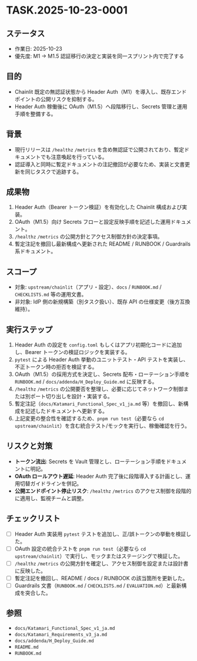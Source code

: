 # TASK.2025-10-23-0001

## ステータス
- 作業日: 2025-10-23
- 優先度: M1 → M1.5 認証移行の決定と実装を同一スプリント内で完了する

## 目的
- Chainlit 既定の無認証状態から Header Auth（M1）を導入し、既存エンドポイントの公開リスクを抑制する。
- Header Auth 稼働後に OAuth（M1.5）へ段階移行し、Secrets 管理と運用手順を整備する。

## 背景
- 現行リリースは `/healthz` `/metrics` を含め無認証で公開されており、暫定ドキュメントでも注意喚起を行っている。
- 認証導入と同時に暫定ドキュメントの注記撤回が必要なため、実装と文書更新を同じタスクで追跡する。

## 成果物
1. Header Auth（Bearer トークン検証）を有効化した Chainlit 構成および実装。
2. OAuth（M1.5）向け Secrets フローと設定反映手順を記述した運用ドキュメント。
3. `/healthz` `/metrics` の公開方針とアクセス制御方針の決定事項。
4. 暫定注記を撤回し最新構成へ更新された README / RUNBOOK / Guardrails 系ドキュメント。

## スコープ
- 対象: `upstream/chainlit`（アプリ・設定）、`docs` / `RUNBOOK.md` / `CHECKLISTS.md` 等の運用文書。
- 非対象: IdP 側の新規構築（別タスク扱い）、既存 API の仕様変更（後方互換維持）。

## 実行ステップ
1. Header Auth の設定を `config.toml` もしくはアプリ初期化コードに追加し、Bearer トークンの検証ロジックを実装する。
2. `pytest` による Header Auth 挙動のユニットテスト・API テストを実装し、不正トークン時の拒否を検証する。
3. OAuth（M1.5）の採用方式を決定し、Secrets 配布・ローテーション手順を `RUNBOOK.md` / `docs/addenda/H_Deploy_Guide.md` に反映する。
4. `/healthz` `/metrics` の公開要否を整理し、必要に応じてネットワーク制御または別ポート切り出しを設計・実装する。
5. 暫定注記（`docs/Katamari_Functional_Spec_v1_ja.md` 等）を撤回し、新構成を記述したドキュメントへ更新する。
6. 上記変更の整合性を確認するため、`pnpm run test`（必要なら `cd upstream/chainlit`）を含む統合テスト/モックを実行し、稼働確認を行う。

## リスクと対策
- **トークン流出**: Secrets を Vault 管理とし、ローテーション手順をドキュメントに明記。
- **OAuth ロールアウト遅延**: Header Auth 完了後に段階導入する計画とし、運用切替ガイドラインを併記。
- **公開エンドポイント停止リスク**: `/healthz` `/metrics` のアクセス制御を段階的に適用し、監視チームと調整。

## チェックリスト
- [ ] Header Auth 実装用 `pytest` テストを追加し、正/誤トークンの挙動を検証した。
- [ ] OAuth 設定の統合テストを `pnpm run test`（必要なら `cd upstream/chainlit`）で実行し、モックまたはステージングで検証した。
- [ ] `/healthz` `/metrics` の公開方針を確定し、アクセス制御を設定または設計書に反映した。
- [ ] 暫定注記を撤回し、README / docs / RUNBOOK の該当箇所を更新した。
- [ ] Guardrails 文書（`RUNBOOK.md` / `CHECKLISTS.md` / `EVALUATION.md`）と最新構成を突合した。

## 参照
- `docs/Katamari_Functional_Spec_v1_ja.md`
- `docs/Katamari_Requirements_v3_ja.md`
- `docs/addenda/H_Deploy_Guide.md`
- `README.md`
- `RUNBOOK.md`
